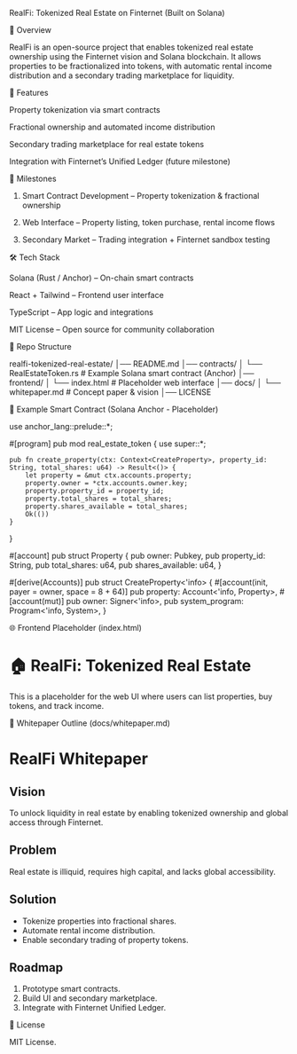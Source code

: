 RealFi: Tokenized Real Estate on Finternet (Built on Solana)

📌 Overview

RealFi is an open-source project that enables tokenized real estate ownership using the Finternet vision and Solana blockchain.
It allows properties to be fractionalized into tokens, with automatic rental income distribution and a secondary trading marketplace for liquidity.

🚀 Features

Property tokenization via smart contracts

Fractional ownership and automated income distribution

Secondary trading marketplace for real estate tokens

Integration with Finternet’s Unified Ledger (future milestone)


📅 Milestones

1. Smart Contract Development – Property tokenization & fractional ownership


2. Web Interface – Property listing, token purchase, rental income flows


3. Secondary Market – Trading integration + Finternet sandbox testing



🛠 Tech Stack

Solana (Rust / Anchor) – On-chain smart contracts

React + Tailwind – Frontend user interface

TypeScript – App logic and integrations

MIT License – Open source for community collaboration


📂 Repo Structure

realfi-tokenized-real-estate/
│── README.md
│── contracts/
│   └── RealEstateToken.rs   # Example Solana smart contract (Anchor)
│── frontend/
│   └── index.html           # Placeholder web interface
│── docs/
│   └── whitepaper.md        # Concept paper & vision
│── LICENSE

📜 Example Smart Contract (Solana Anchor - Placeholder)

use anchor_lang::prelude::*;

#[program]
pub mod real_estate_token {
    use super::*;

    pub fn create_property(ctx: Context<CreateProperty>, property_id: String, total_shares: u64) -> Result<()> {
        let property = &mut ctx.accounts.property;
        property.owner = *ctx.accounts.owner.key;
        property.property_id = property_id;
        property.total_shares = total_shares;
        property.shares_available = total_shares;
        Ok(())
    }
}

#[account]
pub struct Property {
    pub owner: Pubkey,
    pub property_id: String,
    pub total_shares: u64,
    pub shares_available: u64,
}

#[derive(Accounts)]
pub struct CreateProperty<'info> {
    #[account(init, payer = owner, space = 8 + 64)]
    pub property: Account<'info, Property>,
    #[account(mut)]
    pub owner: Signer<'info>,
    pub system_program: Program<'info, System>,
}

🌐 Frontend Placeholder (index.html)

<!DOCTYPE html>
<html>
<head>
  <title>RealFi - Tokenized Real Estate</title>
</head>
<body>
  <h1>🏠 RealFi: Tokenized Real Estate</h1>
  <p>This is a placeholder for the web UI where users can list properties, buy tokens, and track income.</p>
</body>
</html>

📖 Whitepaper Outline (docs/whitepaper.md)

# RealFi Whitepaper

## Vision
To unlock liquidity in real estate by enabling tokenized ownership and global access through Finternet.

## Problem
Real estate is illiquid, requires high capital, and lacks global accessibility.

## Solution
- Tokenize properties into fractional shares.
- Automate rental income distribution.
- Enable secondary trading of property tokens.

## Roadmap
1. Prototype smart contracts.
2. Build UI and secondary marketplace.
3. Integrate with Finternet Unified Ledger.

📄 License

MIT License.

